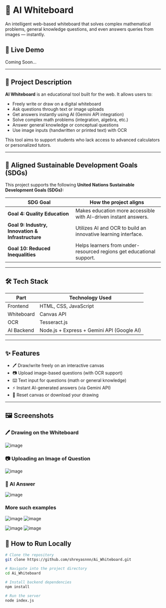 # 🧠 AI Whiteboard

An intelligent web-based whiteboard that solves complex mathematical problems, general knowledge questions, and even answers queries from images — instantly.

## 🚀 Live Demo
Coming Soon...

---

## 📌 Project Description

**AI Whiteboard** is an educational tool built for the web. It allows users to:
- Freely write or draw on a digital whiteboard
- Ask questions through text or image uploads
- Get answers instantly using AI (Gemini API integration)
- Solve complex math problems (integration, algebra, etc.)
- Answer general knowledge or conceptual questions
- Use image inputs (handwritten or printed text) with OCR

This tool aims to support students who lack access to advanced calculators or personalized tutors.

---

## 🎯 Aligned Sustainable Development Goals (SDGs)

This project supports the following **United Nations Sustainable Development Goals (SDGs):**

| SDG Goal | How the project aligns |
|----------|------------------------|
| **Goal 4: Quality Education** | Makes education more accessible with AI-driven instant answers. |
| **Goal 9: Industry, Innovation & Infrastructure** | Utilizes AI and OCR to build an innovative learning interface. |
| **Goal 10: Reduced Inequalities** | Helps learners from under-resourced regions get educational support. |

---

## 🛠 Tech Stack

| Part        | Technology Used              |
|-------------|-------------------------------|
| Frontend    | HTML, CSS, JavaScript         |
| Whiteboard  | Canvas API                    |
| OCR         | Tesseract.js                  |
| AI Backend  | Node.js + Express + Gemini API (Google AI) |

---

## ✨ Features

- 🖊️ Draw/write freely on an interactive canvas
- 📷 Upload image-based questions (with OCR support)
- ⌨️ Text input for questions (math or general knowledge)
- ⚡ Instant AI-generated answers (via Gemini API)
- 🔁 Reset canvas or download your drawing

---

## 🖼️ Screenshots

### 🖊️ Drawing on the Whiteboard  
![image](https://github.com/user-attachments/assets/d89436c9-39a7-44c0-8153-546b2bdb83c8)

### 📷 Uploading an Image of Question
![image](https://github.com/user-attachments/assets/667ac534-533f-463f-9347-14959a5f1a13)


### 🤖 AI Answer  
![image](https://github.com/user-attachments/assets/c31031be-512e-4fe0-a25f-e4c35e99074a)

### More such examples
![image](https://github.com/user-attachments/assets/6d04a922-1e3f-4dca-b57a-ddc9ff2dabd1)     ![image](https://github.com/user-attachments/assets/a383a417-2fcf-4e1b-b358-024a0dc7821a)


![image](https://github.com/user-attachments/assets/c7ebf469-ba69-48e3-a2ce-75757bbcf0c2)     ![image](https://github.com/user-attachments/assets/7cef6b5c-9ed1-4cff-831c-e481fbdabcb8)




## 🧪 How to Run Locally

```bash
# Clone the repository
git clone https://github.com/shreyasnnn/Ai_Whiteboard.git

# Navigate into the project directory
cd Ai_Whiteboard

# Install backend dependencies
npm install

# Run the server
node index.js
